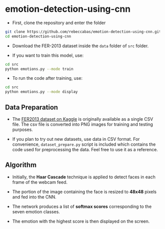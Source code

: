 # emotion-detection-using-cnn


* First, clone the repository and enter the folder

```bash
git clone https://github.com/rebeccabas/emotion-detection-using-cnn.git
cd emotion-detection-using-cnn
```

* Download the FER-2013 dataset inside the `data` folder of `src` folder.

* If you want to train this model, use:  

```bash
cd src
python emotions.py --mode train
```

* To run the code after training, use:

```bash
cd src
python emotions.py --mode display
```


## Data Preparation 

* The [FER2013 dataset on Kaggle](https://www.kaggle.com/deadskull7/fer2013) is originally available as a single CSV file. The csv file is converted into PNG images for training and testing purposes.

* If you plan to try out new datasets, use data in CSV format. For convenience, `dataset_prepare.py` script is included which contains the code used for preprocessing the data. Feel free to use it as a reference.

## Algorithm

* Initially, the **Haar Cascade** technique is applied to detect faces in each frame of the webcam feed.

* The portion of the image containing the face is resized to **48x48** pixels and fed into the CNN.

* The network produces a list of **softmax scores** corresponding to the seven emotion classes.

* The emotion with the highest score is then displayed on the screen.

 
